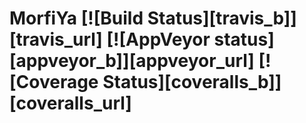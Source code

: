 # MorfiYa [![Build Status][travis_b]][travis_url] [![AppVeyor status][appveyor_b]][appveyor_url] [![Coverage Status][coveralls_b]][coveralls_url]